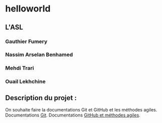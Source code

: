 # helloworld
## L'ASL
### Gauthier Fumery
### Nassim Arselan Benhamed
### Mehdi Trari
### Ouail Lekhchine
## Description du projet :
On souhaite faire la documentations Git et GitHub et les méthodes agiles.
Documentations [Git](noticeGIT.md).
Documentations [GitHub et méthodes agiles](noticeGitHub.md).
